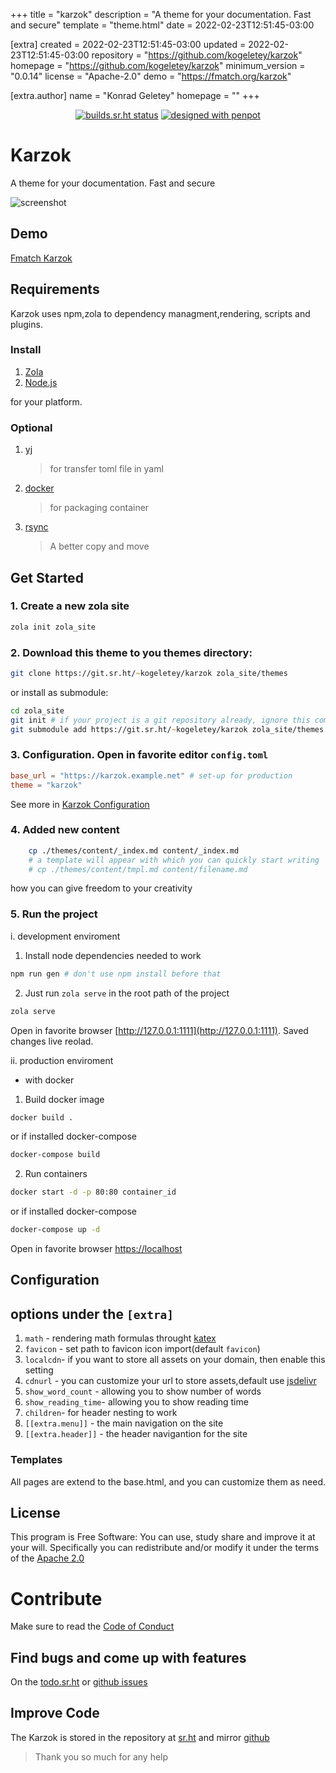 
+++
title = "karzok"
description = "A theme for your documentation. Fast and secure"
template = "theme.html"
date = 2022-02-23T12:51:45-03:00

[extra]
created = 2022-02-23T12:51:45-03:00
updated = 2022-02-23T12:51:45-03:00
repository = "https://github.com/kogeletey/karzok"
homepage = "https://github.com/kogeletey/karzok"
minimum_version = "0.0.14"
license = "Apache-2.0"
demo = "https://fmatch.org/karzok"

[extra.author]
name = "Konrad Geletey"
homepage = ""
+++        

<p align="center">
  <a href="https://builds.sr.ht/~kogeletey/karzok"><img src="https://builds.sr.ht/~kogeletey/karzok.svg"  alt="builds.sr.ht status" /></a>
  <a href="https://design.penpot.app/#/view/b4a9c170-5cb6-11ec-826f-e949c75b760d?page-id=ef8611e1-7c24-11eb-89c7-03f8ac143bbf&index=0&share-id=d81024f0-5cb7-11ec-826f-e949c75b760d"><img alt="designed with penpot" src="https://badgen.net/badge/designed%20with/penpot/31EFB8" /></a>
</p>

# Karzok

A theme for your documentation. Fast and secure

![screenshot](./screenshot.png)

## Demo

[Fmatch Karzok](https://fmatch.org/karzok)

## Requirements

Karzok uses npm,zola to dependency managment,rendering, scripts and plugins.

### Install

1. [Zola](https://www.getzola.org/documentation/getting-started/installation/)
2. [Node.js](https://nodejs.org/)

for your platform.

### Optional

1. [yj](https://github.com/sclevine/yj)
   > for transfer toml file in yaml
2. [docker](https://docs.docker.com/engine/install/)
   > for packaging container
3. [rsync](https://rsync.samba.org/)
   > A better copy and move

## Get Started

### 1. Create a new zola site

```zsh
zola init zola_site
```

### 2. Download this theme to you themes directory:

```zsh
git clone https://git.sr.ht/~kogeletey/karzok zola_site/themes
```

or install as submodule:

```zsh
cd zola_site
git init # if your project is a git repository already, ignore this command
git submodule add https://git.sr.ht/~kogeletey/karzok zola_site/themes
```

### 3. Configuration. Open in favorite editor `config.toml`

```toml
base_url = "https://karzok.example.net" # set-up for production
theme = "karzok"
```

See more in [Karzok Configuration](#configuration)

### 4. Added new content

```zsh
    cp ./themes/content/_index.md content/_index.md
    # a template will appear with which you can quickly start writing
    # cp ./themes/content/tmpl.md content/filename.md
```

how you can give freedom to your creativity

### 5. Run the project

i. development enviroment

1. Install node dependencies needed to work

```zsh
npm run gen # don't use npm install before that
```

2. Just run `zola serve` in the root path of the project

```zsh
zola serve
```

Open in favorite browser [http://127.0.0.1:1111](http://127.0.0.1:1111). Saved
changes live reolad.

ii. production enviroment

- with docker

1. Build docker image

```zsh
docker build .
```

or if installed docker-compose

```zsh
docker-compose build
```

2. Run containers

```zsh
docker start -d -p 80:80 container_id
```

or if installed docker-compose

```zsh
docker-compose up -d
```

Open in favorite browser [https://localhost](http://localhost)

## Configuration

## options under the `[extra]`

1. `math` - rendering math formulas throught [katex](https://katex.org)
2. `favicon` - set path to favicon icon import(default `favicon`)
3. `localcdn`- if you want to store all assets on your domain, then enable this
   setting
4. `cdnurl` - you can customize your url to store assets,default use
   [jsdelivr](https://www.jsdelivr.com)
5. `show_word_count` - allowing you to show number of words
6. `show_reading_time`- allowing you to show reading time
7. `children`- for header nesting to work
8. `[[extra.menu]]` - the main navigation on the site
9. `[[extra.header]]` - the header navigantion for the site

### Templates

All pages are extend to the base.html, and you can customize them as need.

## License

This program is Free Software: You can use, study share and improve it at your
will. Specifically you can redistribute and/or modify it under the terms of the
[Apache 2.0](https://www.apache.org/licenses/LICENSE-2.0)

# Contribute

Make sure to read the [Code of Conduct](/meta/code-of-conduct)

## Find bugs and come up with features

On the [todo.sr.ht](https://todo.sr.ht/~kogeletey/karzok) or
[github issues](https://github.com/kogeletey/karzok/issues)

## Improve Code

The Karzok is stored in the repository at
[sr.ht](https://sr.ht/~kogeletey/karzok) and mirror
[github](https://github.com/kogeletey/karzok)

> Thank you so much for any help

        